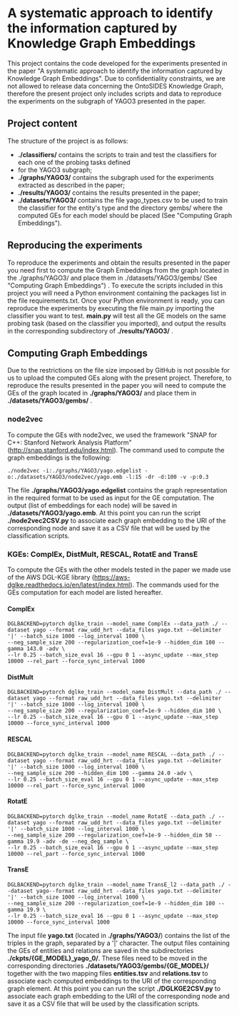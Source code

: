 # A systematic approach to identify the information captured by Knowledge Graph Embeddings

This project contains the code developed for the experiments presented in the paper "A systematic approach to identify 
the information captured by Knowledge Graph Embeddings".
Due to confidentiality constraints, we are not allowed to release data concerning the OntoSIDES Knowledge Graph, 
therefore the present project only includes scripts and data to reproduce the experiments on the subgraph of YAGO3 
presented in the paper.

## Project content
The structure of the project is as follows:
* **./classifiers/** contains the scripts to train and test the classifiers for each one of the probing tasks defined 
* for the YAGO3 subgraph;
* **./graphs/YAGO3/** contains the subgraph used for the experiments extracted as described in the paper;
* **./results/YAGO3/** contains the results presented in the paper;
* **./datasets/YAGO3/** contains the file yago_types.csv to be used to train the classifier for the entity's type 
and the directory gembs/ where the computed GEs for each model should be placed (See "Computing Graph Embeddings").

## Reproducing the experiments
To reproduce the experiments and obtain the results presented in the paper you need first to compute the 
Graph Embeddings from the graph located in the ./graphs/YAGO3/ and place them in ./datasets/YAGO3/gembs/ 
(See "Computing Graph Embeddings") .
To execute the scripts included in this project you will need a Python environment containing the packages list in 
the file requirements.txt.
Once your Python environment is ready, you can reproduce the experiments by executing the file main.py importing the 
classifier you want to test. **main.py** will test all the GE models on the same probing task (based on the classifier 
you imported), and output the results in the corresponding subdirectory of **./results/YAGO3/** .

## Computing Graph Embeddings
Due to the restrictions on the file size imposed by GitHub is not possible for us to upload the computed GEs along 
with the present project. Therefore, to reproduce the results presented in the paper you will need to compute the GEs 
of the graph located in **./graphs/YAGO3/** and place them in **./datasets/YAGO3/gembs/** .

### node2vec
To compute the GEs with node2vec, we used the framework "SNAP for C++: Stanford Network Analysis Platform" 
(http://snap.stanford.edu/index.html). The command used to compute the graph embeddings is the following:
```
./node2vec -i:./graphs/YAGO3/yago.edgelist -o:./datasets/YAGO3/node2vec/yago.emb -l:15 -dr -d:100 -v -p:0.3
```
The file **./graphs/YAGO3/yago.edgelist** contains the graph representation in the required format to be used as 
input for the GE computation.
The output (list of embeddings for each node) will be saved in **./datasets/YAGO3/yago.emb**.
At this point you can run the script **./node2vec2CSV.py** to associate each graph embedding to the URI of the 
corresponding node and save it as a CSV file that will be used by the classification scripts.


### KGEs: ComplEx, DistMult, RESCAL, RotatE and TransE
To compute the GEs with the other models tested in the paper we made use of the AWS DGL-KGE library
(https://aws-dglke.readthedocs.io/en/latest/index.html). The commands used for the GEs computation for each model are 
listed hereafter.

#### ComplEx
```
DGLBACKEND=pytorch dglke_train --model_name ComplEx --data_path ./ --dataset yago --format raw_udd_hrt --data_files yago.txt --delimiter '|' --batch_size 1000 --log_interval 1000 \
--neg_sample_size 200 --regularization_coef=1e-9 --hidden_dim 100 --gamma 143.0 -adv \
--lr 0.25 --batch_size_eval 16 --gpu 0 1 --async_update --max_step 10000 --rel_part --force_sync_interval 1000
```

#### DistMult
```
DGLBACKEND=pytorch dglke_train --model_name DistMult --data_path ./ --dataset yago --format raw_udd_hrt --data_files yago.txt --delimiter '|' --batch_size 1000 --log_interval 1000 \
--neg_sample_size 200 --regularization_coef=1e-9 --hidden_dim 100 \
--lr 0.25 --batch_size_eval 16 --gpu 0 1 --async_update --max_step 10000 --force_sync_interval 1000
```

#### RESCAL
```
DGLBACKEND=pytorch dglke_train --model_name RESCAL --data_path ./ --dataset yago --format raw_udd_hrt --data_files yago.txt --delimiter '|' --batch_size 1000 --log_interval 1000 \
--neg_sample_size 200 --hidden_dim 100 --gamma 24.0 -adv \
--lr 0.25 --batch_size_eval 16 --gpu 0 1 --async_update --max_step 10000 --rel_part --force_sync_interval 1000
```

#### RotatE
```
DGLBACKEND=pytorch dglke_train --model_name RotatE --data_path ./ --dataset yago --format raw_udd_hrt --data_files yago.txt --delimiter '|' --batch_size 1000 --log_interval 1000 \
--neg_sample_size 200 --regularization_coef=1e-9 --hidden_dim 50 --gamma 19.9 -adv -de --neg_deg_sample \
--lr 0.25 --batch_size_eval 16 --gpu 0 1 --async_update --max_step 10000 --rel_part --force_sync_interval 1000
```

#### TransE
```
DGLBACKEND=pytorch dglke_train --model_name TransE_l2 --data_path ./ --dataset yago--format raw_udd_hrt --data_files yago.txt --delimiter '|' --batch_size 1000 --log_interval 1000 \
--neg_sample_size 200 --regularization_coef=1e-9 --hidden_dim 100 --gamma 19.9 \
--lr 0.25 --batch_size_eval 16 --gpu 0 1 --async_update --max_step 10000 --force_sync_interval 1000
```

The input file **yago.txt** (located in **./graphs/YAGO3/**) contains the list of the triples in the graph, separated 
by a '|' character.
The output files containing the GEs of entities and relations are saved in the subdirectories **./ckpts/{GE_MODEL}_yago_0/**.
These files need to be moved in the corresponding directories **./datasets/YAGO3/gembs/{GE_MODEL}/** together with the 
two mapping files **entities.tsv** and **relations.tsv** to associate each computed embeddings to the URI of the 
corresponding graph element. 
At this point you can run the script **./DGLKGE2CSV.py** to associate each graph embedding to the URI of the 
corresponding node and save it as a CSV file that will be used by the classification scripts.

